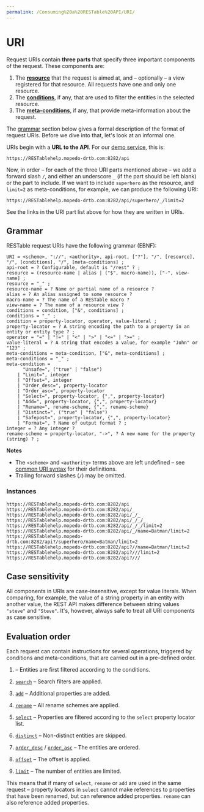 ```yaml
---
permalink: /Consuming%20a%20RESTable%20API/URI/
---
```


# URI

Request URIs contain **three parts** that specify three important components of the request. These components are:

1. The **[resource](Resource)** that the request is aimed at, and – optionally – a view registered for that resource. All requests have one and only one resource.
2. The **[conditions](Conditions)**, if any, that are used to filter the entities in the selected resource.
3. The **[meta-conditions](Meta-conditions)**, if any, that provide meta-information about the request.

The [grammar](#grammar) section below gives a formal description of the format of request URIs. Before we dive into that, let's look at an informal one.

URIs begin with a **URL to the API**. For our [demo service](../Demo%20service), this is:

```
https://RESTablehelp.mopedo-drtb.com:8282/api
```

Now, in order – for each of the three URI parts mentioned above – we add a forward slash `/`, and either an underscore `_` (if the part should be left blank) or the part to include. If we want to include `superhero` as the resource, and `limit=2` as meta-conditions, for example, we can produce the following URI:

```
https://RESTablehelp.mopedo-drtb.com:8282/api/superhero/_/limit=2
```

See the links in the URI part list above for how they are written in URIs.

## Grammar

RESTable request URIs have the following grammar (EBNF):

```
URI = <scheme>, "://", <authority>, api-root, ["?"], "/", [resource], "/", [conditions], "/", [meta-conditions] ;
api-root = ? Configurable, default is "/rest" ? ;
resource = (resource-name | alias | ("$", macro-name)), ["-", view-name] ;
resource = "_" ;
resource-name = ? Name or partial name of a resource ?
alias = ? An alias assigned to some resource ?
macro-name = ? The name of a RESTable macro ?
view-name = ? The name of a resource view ?
conditions = condition, ["&", conditions] ;
conditions = "_" ;
condition = property-locator, operator, value-literal ;
property-locator = ? A string encoding the path to a property in an entity or entity type ? ;
operator = "=" | "!=" | "<" | ">" | "<=" | ">=" ;
value-literal = ? A string that encodes a value, for example "John" or "123" ;
meta-conditions = meta-condition, ["&", meta-conditions] ;
meta-conditions = "_" ;
meta-condition =
      "Unsafe=", ("true" | "false")
    | "Limit=", integer
    | "Offset=", integer
    | "Order_desc=", property-locator
    | "Order_asc=", property-locator
    | "Select=", property-locator, {",", property-locator}
    | "Add=", property-locator, {",", property-locator}
    | "Rename=", rename-scheme, {",", rename-scheme}
    | "Distinct=", ("true" | "false")
    | "Safepost=", property-locator, {",", property-locator}
    | "Format=", ? Name of output format ? ;
integer = ? Any integer ?
rename-scheme = property-locator, "->", ? A new name for the property (string) ? ;
```

**Notes**

- The `<scheme>` and `<authority>` terms above are left undefined – see [common URI syntax](https://en.wikipedia.org/wiki/Uniform_Resource_Identifier#Syntax) for their definitions.
- Trailing forward slashes (`/`) may be omitted.

### Instances

```
https://RESTablehelp.mopedo-drtb.com:8282/api
https://RESTablehelp.mopedo-drtb.com:8282/api/_
https://RESTablehelp.mopedo-drtb.com:8282/api/_/_
https://RESTablehelp.mopedo-drtb.com:8282/api/_/_/_
https://RESTablehelp.mopedo-drtb.com:8282/api/_/_/limit=2
https://RESTablehelp.mopedo-drtb.com:8282/api/_/name=Batman/limit=2
https://RESTablehelp.mopedo-drtb.com:8282/api?/superhero/name=Batman/limit=2
https://RESTablehelp.mopedo-drtb.com:8282/api?//name=Batman/limit=2
https://RESTablehelp.mopedo-drtb.com:8282/api?///limit=2
https://RESTablehelp.mopedo-drtb.com:8282/api?///
```

## Case sensitivity

All components in URIs are case-insensitive, except for value literals. When comparing, for example, the value of a string property in an entity with another value, the REST API makes difference between string values `"steve"` and `"Steve"`. It's, however, always safe to treat all URI components as case sensitive.

## Evaluation order

Each request can contain instructions for several operations, triggered by conditions and meta-conditions, that are carried out in a pre-defined order.

1. <conditions> – Entities are first filtered according to the conditions.</conditions>

2. [`search`](Meta-conditions#search) – Search filters are applied.

3. [`add`](Meta-conditions#add) – Additional properties are added.

4. [`rename`](Meta-conditions#rename) – All rename schemes are applied.

5. [`select`](Meta-conditions#select) – Properties are filtered according to the `select` property locator list.

6. [`distinct`](Meta-conditions#distinct) – Non-distinct entities are skipped.

7. [`order_desc`](Meta-conditions#order_desc) / [`order_asc`](Meta-conditions#order_asc) – The entities are ordered.

8. [`offset`](Meta-conditions#offset) – The offset is applied.

9. [`limit`](Meta-conditions#limit) – The number of entities are limited.

This means that if many of `select`, `rename` or `add` are used in the same request – property locators in `select` cannot make references to properties that have been renamed, but can reference added properties. `rename` can also reference added properties.
